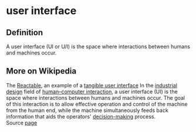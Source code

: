 # user interface
## Definition
A user interface (UI or U/I) is the space where interactions between humans and machines occur.

## More on Wikipedia
The [Reactable](https://en.wikipedia.org/wiki/Reactable), an example of a [tangible user interface](https://en.wikipedia.org/wiki/Tangible_user_interface)
In the [industrial design](https://en.wikipedia.org/wiki/Industrial_design) field of [human–computer interaction](https://en.wikipedia.org/wiki/Human%E2%80%93computer_interaction), a user interface (UI) is the space where interactions between humans and machines occur. The goal of this interaction is to allow effective operation and control of the machine from the human end, while the machine simultaneously feeds back information that aids the operators' [decision-making](https://en.wikipedia.org/wiki/Decision-making) process.  
Source [page](https://en.wikipedia.org/wiki/User_interface)